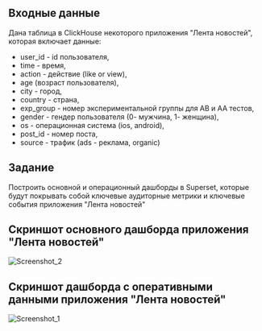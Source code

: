 ## Входные данные

Дана таблица в ClickHouse некоторого приложения "Лента новостей", которая включает данные:
* user_id - id пользователя,
* time - время,
* action - действие (like or view),
* age (возраст пользователя),
* city - город,
* country - страна,
* exp_group - номер экспериментальной группы для AB и AA тестов,
* gender - гендер пользователя (0- мужчина, 1- женщина),
* os - операционная система (ios, android),
* post_id - номер поста,
* source - трафик (ads - реклама, organic)

## Задание
Построить основной и операционный дашборды в Superset, которые будут покрывать собой ключевые аудиторные метрики и ключевые события приложения "Лента новостей"

## Скриншот основного дашборда приложения "Лента новостей"

![Screenshot_2](https://user-images.githubusercontent.com/122218714/211634283-63e5b822-9e54-41fe-ac57-668b98de46c1.png)

## Скриншот дашборда с оперативными данными приложения "Лента новостей"

![Screenshot_1](https://user-images.githubusercontent.com/122218714/211633980-65970a18-1a7c-42f6-aa5b-b1b6fa173af5.png)
